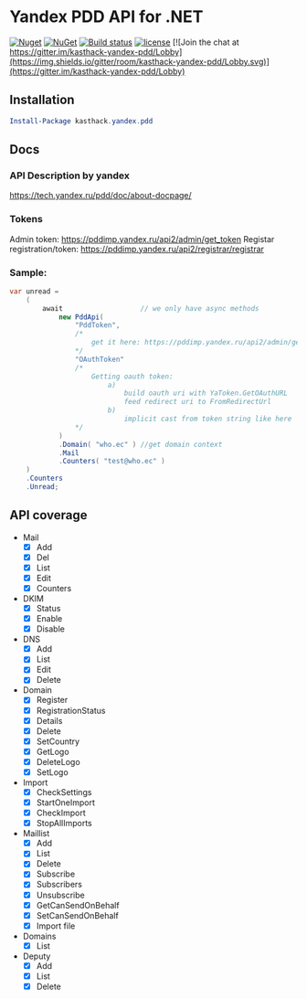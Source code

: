 # Yandex PDD API for .NET

[![Nuget](https://img.shields.io/nuget/v/kasthack.yandex.pdd.svg)](https://www.nuget.org/packages/kasthack.yandex.pdd/)
[![NuGet](https://img.shields.io/nuget/dt/kasthack.yandex.pdd.svg)](https://www.nuget.org/packages/kasthack.yandex.pdd/)
[![Build status](https://img.shields.io/appveyor/ci/kasthack/kasthack-yandex-pdd.svg)](https://ci.appveyor.com/project/kasthack/kasthack-yandex-pdd)
[![license](https://img.shields.io/github/license/kasthack/kasthack.yandex.pdd.svg)](LICENSE)
[![Join the chat at https://gitter.im/kasthack-yandex-pdd/Lobby](https://img.shields.io/gitter/room/kasthack-yandex-pdd/Lobby.svg)](https://gitter.im/kasthack-yandex-pdd/Lobby)

## Installation
```powershell
Install-Package kasthack.yandex.pdd
```
## Docs
### API Description by yandex
https://tech.yandex.ru/pdd/doc/about-docpage/
### Tokens

Admin token: https://pddimp.yandex.ru/api2/admin/get_token
Registar registration/token: https://pddimp.yandex.ru/api2/registrar/registrar

### Sample:
```c#
var unread =
    (
        await                   // we only have async methods
            new PddApi(
                "PddToken",
                /*
                    get it here: https://pddimp.yandex.ru/api2/admin/get_token
                */
                "OAuthToken"
                /*
                    Getting oauth token:
                        a)
                            build oauth uri with YaToken.GetOAuthURL
                            feed redirect uri to FromRedirectUrl
                        b)
                            implicit cast from token string like here
                */
            )
            .Domain( "who.ec" ) //get domain context
            .Mail
            .Counters( "test@who.ec" )
    )
    .Counters
    .Unread;
```
## API coverage
* Mail
    - [X] Add
    - [X] Del
    - [X] List
    - [X] Edit
    - [X] Counters
* DKIM
    - [X] Status
    - [X] Enable
    - [X] Disable
* DNS
    - [X] Add
    - [X] List
    - [X] Edit
    - [X] Delete
* Domain
    - [X] Register
    - [X] RegistrationStatus
    - [X] Details
    - [X] Delete
    - [X] SetCountry
    - [X] GetLogo
    - [X] DeleteLogo
    - [X] SetLogo
* Import
    - [X] CheckSettings
    - [X] StartOneImport
    - [X] CheckImport
    - [X] StopAllImports
* Maillist
    - [X] Add
    - [X] List
    - [X] Delete
    - [X] Subscribe
    - [X] Subscribers
    - [X] Unsubscribe
    - [X] GetCanSendOnBehalf
    - [X] SetCanSendOnBehalf
    - [X] Import file
* Domains
    - [X] List
* Deputy
    - [X] Add
    - [X] List
    - [X] Delete
